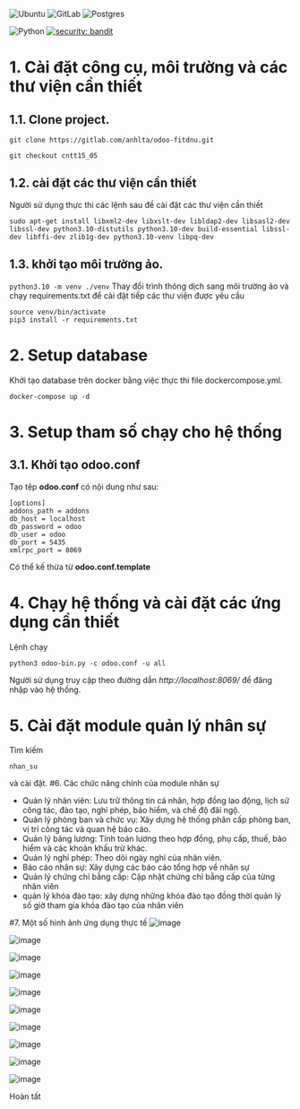 ![Ubuntu](https://img.shields.io/badge/Ubuntu-E95420?style=for-the-badge&logo=ubuntu&logoColor=white)
![GitLab](https://img.shields.io/badge/gitlab-%23181717.svg?style=for-the-badge&logo=gitlab&logoColor=white)
![Postgres](https://img.shields.io/badge/postgres-%23316192.svg?style=for-the-badge&logo=postgresql&logoColor=white)

![Python](https://img.shields.io/badge/python-v3.8+-blue.svg)
[![security: bandit](https://img.shields.io/badge/security-bandit-yellow.svg)](https://github.com/PyCQA/bandit)



# 1. Cài đặt công cụ, môi trường và các thư viện cần thiết

## 1.1. Clone project.
```
git clone https://gitlab.com/anhlta/odoo-fitdnu.git
```
```
git checkout cntt15_05
```


## 1.2. cài đặt các thư viện cần thiết

Người sử dụng thực thi các lệnh sau đề cài đặt các thư viện cần thiết

```
sudo apt-get install libxml2-dev libxslt-dev libldap2-dev libsasl2-dev libssl-dev python3.10-distutils python3.10-dev build-essential libssl-dev libffi-dev zlib1g-dev python3.10-venv libpq-dev
```
## 1.3. khởi tạo môi trường ảo.

`python3.10 -m venv ./venv`
Thay đổi trình thông dịch sang môi trường ảo và chạy requirements.txt để cài đặt tiếp các thư viện được yêu cầu

```
source venv/bin/activate
pip3 install -r requirements.txt
```

# 2. Setup database

Khởi tạo database trên docker bằng việc thực thi file dockercompose.yml.

`docker-compose up -d`

# 3. Setup tham số chạy cho hệ thống

## 3.1. Khởi tạo odoo.conf

Tạo tệp **odoo.conf** có nội dung như sau:

```
[options]
addons_path = addons
db_host = localhost
db_password = odoo
db_user = odoo
db_port = 5435
xmlrpc_port = 8069
```
Có thể kế thừa từ **odoo.conf.template**


# 4. Chạy hệ thống và cài đặt các ứng dụng cần thiết
Lệnh chạy
```
python3 odoo-bin.py -c odoo.conf -u all
```

Người sử dụng truy cập theo đường dẫn _http://localhost:8069/_ để đăng nhập vào hệ thống.
# 5. Cài đặt module quản lý nhân sự
Tìm kiếm 
```
nhan_su 
```
và cài đặt.
#6. Các chức năng chính của module nhân sự 
- Quản lý nhân viên: Lưu trữ thông tin cá nhân, hợp đồng lao động, lịch sử công tác, đào tạo, nghỉ phép, bảo hiểm, và chế độ đãi ngộ.
- Quản lý phòng ban và chức vụ: Xây dựng hệ thống phân cấp phòng ban, vị trí công tác và quan hệ báo cáo.
- Quản lý bảng lương: Tính toán lương theo hợp đồng, phụ cấp, thuế, bảo hiểm và các khoản khấu trừ khác.
- Quản lý nghỉ phép: Theo dõi ngày nghỉ của nhân viên.
- Báo cáo nhân sự: Xây dựng các báo cáo tổng hợp về nhân sự
- Quản lý chứng chỉ bằng cấp: Cập nhật chứng chỉ bằng cấp của từng nhân viên
- quản lý khóa đào tạo: xây dựng những khóa đào tạo đồng thời quản lý số giờ tham gia khóa đào tạo của nhân viên
  
#7. Một số hình ảnh ứng dụng thực tế
![image](https://github.com/user-attachments/assets/a59d8bb1-0031-4f9a-a71a-7607206e8602)

![image](https://github.com/user-attachments/assets/444aef86-f293-4e72-8a1e-4805fcd5494c)

![image](https://github.com/user-attachments/assets/3700245f-ef10-4ae0-881d-9de711008697)

![image](https://github.com/user-attachments/assets/77712922-906d-49ab-8a55-5fc0e2b9351b)

![image](https://github.com/user-attachments/assets/436a94e4-ffc5-42e8-9e07-6b98613c3ec5)

![image](https://github.com/user-attachments/assets/c6673b06-4dc4-47c8-b7f0-d4a7ef5555d0)

![image](https://github.com/user-attachments/assets/b6fb64c4-dc0d-4f11-9dc0-33b839cdc2b5)

![image](https://github.com/user-attachments/assets/205aa138-2d20-4110-93ac-3d4c5f0e4578)

![image](https://github.com/user-attachments/assets/09be5cda-b276-4df0-8ab0-0db6778d0af3)

![image](https://github.com/user-attachments/assets/55cfc270-093a-496b-bc73-e522bc225309)

Hoàn tất

    
